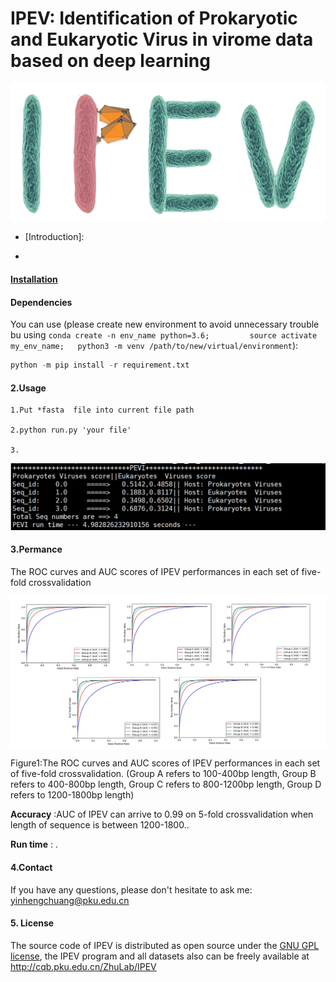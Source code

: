 # IPEV: Identification of Prokaryotic and Eukaryotic Virus in virome data based on deep learning

![0](./pic/logo_1.jpg)

- [Introduction]: 

  

- 



#### [Installation](#Dependencies)

#### Dependencies



You can use (please create new environment to avoid unnecessary trouble bu using `conda create -n env_name python=3.6;         source activate my_env_name;   python3 -m venv /path/to/new/virtual/environment`): 

```python
python -m pip install -r requirement.txt
```

#### 2.Usage


```
1.Put *fasta  file into current file path

2.python run.py 'your file'

3.
```



![1](./pic/2.jpg)

#### 3.Permance

The ROC curves and AUC scores of IPEV performances in each set of five-fold crossvalidation



![2](./pic/1.jpg)

Figure1:The ROC curves and AUC scores of IPEV performances in each set of five-fold crossvalidation. (Group A refers to 100-400bp length, Group B refers to 400-800bp length, Group C refers to 800-1200bp length, Group D refers to 1200-1800bp length)



**Accuracy** :AUC of IPEV can arrive to 0.99 on 5-fold crossvalidation when length of sequence is between 1200-1800..



**Run time** :  .



#### 4.Contact

If you have any questions, please don't hesitate to ask me: yinhengchuang@pku.edu.cn

#### 5. License

The source code of IPEV is distributed as open source under the [GNU GPL license](https://www.gnu.org/licenses/gpl-3.0.en.html), the IPEV program and all datasets  also can be freely available at http://cqb.pku.edu.cn/ZhuLab/IPEV

